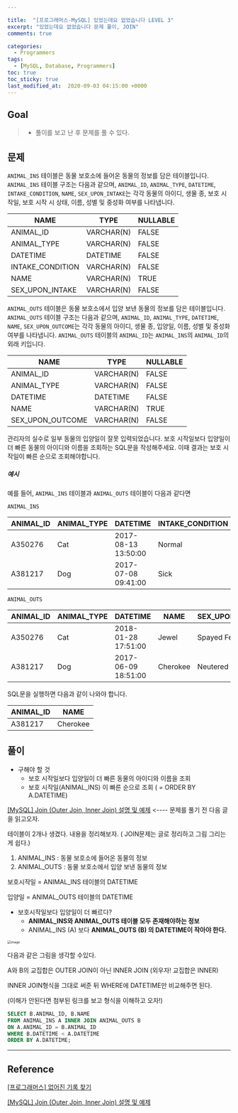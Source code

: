 ```yaml
---

title:  "[프로그래머스-MySQL] 있었는데요 없었습니다 LEVEL 3"
excerpt: "있었는데요 없었습니다 문제 풀이, JOIN"
comments: true

categories:
  - Programmers
tags: 
  - [MySQL, Database, Programmers]
toc: true
toc_sticky: true
last_modified_at:  2020-09-03 04:15:00 +0000
---
```


## Goal

> - 풀이를 보고 난 후 문제를 풀 수 있다.

## 문제

`ANIMAL_INS` 테이블은 동물 보호소에 들어온 동물의 정보를 담은 테이블입니다. `ANIMAL_INS` 테이블 구조는 다음과 같으며, `ANIMAL_ID`, `ANIMAL_TYPE`, `DATETIME`, `INTAKE_CONDITION`, `NAME`, `SEX_UPON_INTAKE`는 각각 동물의 아이디, 생물 종, 보호 시작일, 보호 시작 시 상태, 이름, 성별 및 중성화 여부를 나타냅니다.

| NAME             | TYPE       | NULLABLE |
| ---------------- | ---------- | -------- |
| ANIMAL_ID        | VARCHAR(N) | FALSE    |
| ANIMAL_TYPE      | VARCHAR(N) | FALSE    |
| DATETIME         | DATETIME   | FALSE    |
| INTAKE_CONDITION | VARCHAR(N) | FALSE    |
| NAME             | VARCHAR(N) | TRUE     |
| SEX_UPON_INTAKE  | VARCHAR(N) | FALSE    |

`ANIMAL_OUTS` 테이블은 동물 보호소에서 입양 보낸 동물의 정보를 담은 테이블입니다. `ANIMAL_OUTS` 테이블 구조는 다음과 같으며, `ANIMAL_ID`, `ANIMAL_TYPE`, `DATETIME`, `NAME`, `SEX_UPON_OUTCOME`는 각각 동물의 아이디, 생물 종, 입양일, 이름, 성별 및 중성화 여부를 나타냅니다. `ANIMAL_OUTS` 테이블의 `ANIMAL_ID`는 `ANIMAL_INS`의 `ANIMAL_ID`의 외래 키입니다.

| NAME             | TYPE       | NULLABLE |
| ---------------- | ---------- | -------- |
| ANIMAL_ID        | VARCHAR(N) | FALSE    |
| ANIMAL_TYPE      | VARCHAR(N) | FALSE    |
| DATETIME         | DATETIME   | FALSE    |
| NAME             | VARCHAR(N) | TRUE     |
| SEX_UPON_OUTCOME | VARCHAR(N) | FALSE    |

관리자의 실수로 일부 동물의 입양일이 잘못 입력되었습니다. 보호 시작일보다 입양일이 더 빠른 동물의 아이디와 이름을 조회하는 SQL문을 작성해주세요. 이때 결과는 보호 시작일이 빠른 순으로 조회해야합니다.

##### 예시

예를 들어, `ANIMAL_INS` 테이블과 `ANIMAL_OUTS` 테이블이 다음과 같다면

```
ANIMAL_INS
```

| ANIMAL_ID | ANIMAL_TYPE | DATETIME            | INTAKE_CONDITION | NAME     | SEX_UPON_INTAKE |
| --------- | ----------- | ------------------- | ---------------- | -------- | --------------- |
| A350276   | Cat         | 2017-08-13 13:50:00 | Normal           | Jewel    | Spayed Female   |
| A381217   | Dog         | 2017-07-08 09:41:00 | Sick             | Cherokee | Neutered Male   |

```
ANIMAL_OUTS
```

| ANIMAL_ID | ANIMAL_TYPE | DATETIME            | NAME     | SEX_UPON_OUTCOME |
| --------- | ----------- | ------------------- | -------- | ---------------- |
| A350276   | Cat         | 2018-01-28 17:51:00 | Jewel    | Spayed Female    |
| A381217   | Dog         | 2017-06-09 18:51:00 | Cherokee | Neutered Male    |

SQL문을 실행하면 다음과 같이 나와야 합니다.

| ANIMAL_ID | NAME     |
| --------- | -------- |
| A381217   | Cherokee |



## 풀이

- 구해야 할 것  
  -   보호 시작일보다 입양일이 더 빠른 동물의 아이디와 이름을 조회
  -  보호 시작일(ANIMAL_INS) 이 빠른 순으로 조회 ( = ORDER BY A.DATETIME)

[[MySQL] Join (Outer Join, Inner Join) 설명 및 예제](https://chlgpdus921.github.io/mysql/MySQL-JOIN/)   <---- 문제를 풀기 전 다음 글을 읽고오자.

테이블이 2개나 생겼다. 내용을 정리해보자. ( JOIN문제는 글로 정리하고 그림 그리는게 쉽다.)

1. ANIMAL_INS : 동물 보호소에 들어온 동물의 정보
2. ANIMAL_OUTS : 동물 보호소에서 입양 보낸 동물의 정보

보호시작일  = ANIMAL_INS 테이블의 DATETIME

입양일 = ANIMAL_OUTS  테이블의 DATETIME

- 보호시작일보다 입양일이 더 빠르다?
  - **ANIMAL_INS와 ANIMAL_OUTS 테이블 모두 존재해야하는 정보**
  - ANIMAL_INS (A) 보다 **ANIMAL_OUTS (B) 의 DATETIME이 작아야 한다.**



<img src="https://user-images.githubusercontent.com/32683894/91835533-7de1a700-ec84-11ea-9435-2d0c66b2ed5d.png" alt="image" style="zoom:50%;" />

다음과 같은 그림을 생각할 수있다.

A와 B의 교집합은 OUTER JOIN이 아닌 INNER JOIN (외우자! 교집합은 INNER)

INNER JOIN형식을 그대로 써준 뒤 WHERE에 DATETIME만 비교해주면 된다.

(이해가 안된다면 첨부된 링크를 보고 형식을 이해하고 오자!)

```sql
SELECT B.ANIMAL_ID, B.NAME
FROM ANIMAL_INS A INNER JOIN ANIMAL_OUTS B
ON A.ANIMAL_ID = B.ANIMAL_ID
WHERE B.DATETIME < A.DATETIME 
ORDER BY A.DATETIME;
```

---

## Reference

[[프로그래머스] 없어진 기록 찾기](https://programmers.co.kr/learn/courses/30/lessons/59042)

[[MySQL] Join (Outer Join, Inner Join) 설명 및 예제](https://chlgpdus921.github.io/mysql/MySQL-JOIN/)

